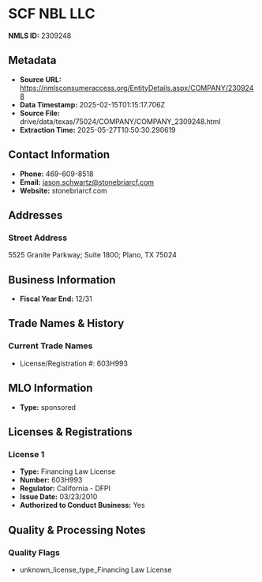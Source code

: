 # SCF NBL LLC

**NMLS ID:** 2309248

## Metadata
- **Source URL:** https://nmlsconsumeraccess.org/EntityDetails.aspx/COMPANY/2309248
- **Data Timestamp:** 2025-02-15T01:15:17.706Z
- **Source File:** drive/data/texas/75024/COMPANY/COMPANY_2309248.html
- **Extraction Time:** 2025-05-27T10:50:30.290619

## Contact Information
- **Phone:** 469-609-8518
- **Email:** jason.schwartz@stonebriarcf.com
- **Website:** stonebriarcf.com

## Addresses
### Street Address
5525 Granite Parkway; Suite 1800; Plano, TX 75024

## Business Information
- **Fiscal Year End:** 12/31

## Trade Names & History
### Current Trade Names
- License/Registration #: 603H993

## MLO Information
- **Type:** sponsored

## Licenses & Registrations

### License 1
- **Type:** Financing Law License
- **Number:** 603H993
- **Regulator:** California - DFPI
- **Issue Date:** 03/23/2010
- **Authorized to Conduct Business:** Yes

## Quality & Processing Notes
### Quality Flags
- unknown_license_type_Financing Law License

